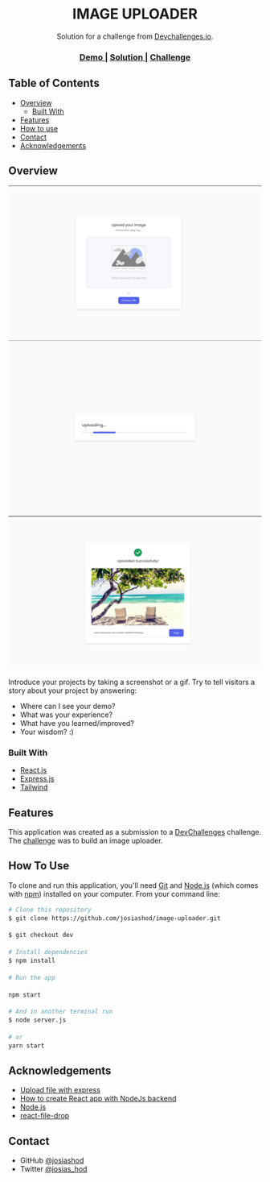 <!-- Please update value in the {}  -->

<h1 align="center">IMAGE UPLOADER</h1>

<div align="center">
   Solution for a challenge from  <a href="http://devchallenges.io" target="_blank">Devchallenges.io</a>.
</div>

<div align="center">
  <h3>
    <a href="https://{your-demo-link.your-domain}">
      Demo
    </a>
    <span> | </span>
    <a href="https://github.com/josiashod/image-uploader.git">
      Solution
    </a>
    <span> | </span>
    <a href="https://devchallenges.io/challenges/O2iGT9yBd6xZBrOcVirx">
      Challenge
    </a>
  </h3>
</div>

<!-- TABLE OF CONTENTS -->

## Table of Contents

- [Overview](#overview)
  - [Built With](#built-with)
- [Features](#features)
- [How to use](#how-to-use)
- [Contact](#contact)
- [Acknowledgements](#acknowledgements)

<!-- OVERVIEW -->

## Overview

![uploader](./overviews/uploader.png)
![uploading](./overviews/uploading.png)
![uploaded_file](./overviews/uploaded_file.png)

Introduce your projects by taking a screenshot or a gif. Try to tell visitors a story about your project by answering:

- Where can I see your demo?
- What was your experience?
- What have you learned/improved?
- Your wisdom? :)

### Built With

<!-- This section should list any major frameworks that you built your project using. Here are a few examples.-->

- [React.js](https://reactjs.org/)
- [Express.js](https://expressjs.com/)
- [Tailwind](https://tailwindcss.com/)

## Features

<!-- List the features of your application or follow the template. Don't share the figma file here :) -->

This application was created as a submission to a [DevChallenges](https://devchallenges.io/challenges) challenge. The [challenge](https://devchallenges.io/challenges/O2iGT9yBd6xZBrOcVirx) was to build an image uploader.

## How To Use

<!-- Example: -->

To clone and run this application, you'll need [Git](https://git-scm.com) and [Node.js](https://nodejs.org/en/download/) (which comes with [npm](http://npmjs.com)) installed on your computer. From your command line:

```bash
# Clone this repository
$ git clone https://github.com/josiashod/image-uploader.git

$ git checkout dev 

# Install dependencies
$ npm install

# Run the app

npm start

# And in another terminal run
$ node server.js

# or
yarn start
```

## Acknowledgements

<!-- This section should list any articles or add-ons/plugins that helps you to complete the project. This is optional but it will help you in the future. For example -->

- [Upload file with express](https://www.geeksforgeeks.org/file-uploading-in-node-js/)
- [How to create React app with NodeJs backend ](https://www.freecodecamp.org/news/how-to-create-a-react-app-with-a-node-backend-the-complete-guide/)
- [Node.js](https://nodejs.org/)
- [react-file-drop](https://www.npmjs.com/package/react-file-drop)

## Contact

- GitHub [@josiashod](https://github.com/josiashod)
- Twitter [@josias_hod](https://twitter.com/josias_hod)

